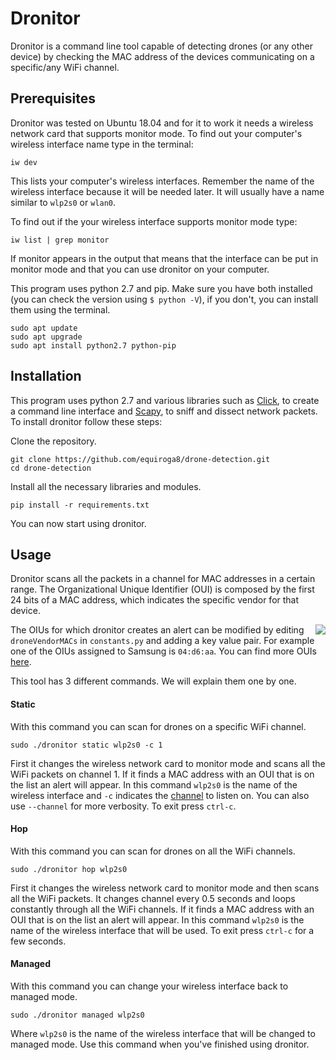 # Dronitor

Dronitor is a command line tool capable of detecting drones (or any other device) by checking the MAC address of the devices communicating on a specific/any WiFi channel.

## Prerequisites

Dronitor was tested on Ubuntu 18.04  and for it to work it needs a wireless network card that supports monitor mode. To find out your computer's wireless interface name type in the terminal:

```
iw dev
```

This lists your computer's wireless interfaces. Remember the name of the wireless interface because it will be needed later. It will usually have a name similar to `wlp2s0` or `wlan0`.

To find out if the your wireless interface supports monitor mode type:

```
iw list | grep monitor
```

If monitor appears in the output that means that the interface can be put in monitor mode and that you can use dronitor on your computer. 

This program uses python 2.7 and pip. Make sure you have both installed (you can check the version using `$ python -V`), if you don't, you can install them using the terminal.
```
sudo apt update
sudo apt upgrade
sudo apt install python2.7 python-pip
```
## Installation

This program uses python 2.7 and various libraries such as [Click](https://click.palletsprojects.com/en/7.x/), to create a command line interface and [Scapy](https://scapy.readthedocs.io/en/latest/introduction.html), to sniff and dissect network packets. To install dronitor follow these steps:

Clone the repository.
```
git clone https://github.com/equiroga8/drone-detection.git
cd drone-detection
```
Install all the necessary libraries and modules.

```
pip install -r requirements.txt
```

You can now start using dronitor.


## Usage

Dronitor scans all the packets in a channel for MAC addresses in a certain range. The Organizational Unique Identifier (OUI) is composed by the first 24 bits of a MAC address, which indicates the specific vendor for that device. 

<img src="https://aacable.files.wordpress.com/2018/02/mac-address.gif?w=435&h=196" align="right">

The OIUs for which dronitor creates an alert can be modified by editing `droneVendorMACs` in `constants.py` and adding a key value pair. For example one of the OIUs assigned to Samsung is `04:d6:aa`. You can find more OUIs [here](https://mac-oui.com/). 

This tool has 3 different commands. We will explain them one by one. 

#### Static
With this command you can scan for drones on a specific WiFi channel. 
```
sudo ./dronitor static wlp2s0 -c 1
```
First it changes the wireless network card to monitor mode and scans all the WiFi packets on channel 1. If it finds a MAC address with an OUI that is on the list an alert will appear. In this command `wlp2s0` is the name of the wireless interface and `-c` indicates the [channel](https://www.electronics-notes.com/articles/connectivity/wifi-ieee-802-11/channels-frequencies-bands-bandwidth.php) to listen on. You can also use `--channel` for more verbosity. To exit press `ctrl-c`.

#### Hop
With this command you can scan for drones on all the WiFi channels.
```
sudo ./dronitor hop wlp2s0
```
First it changes the wireless network card to monitor mode and then scans all the WiFi packets. It changes channel every 0.5 seconds and loops constantly through all the WiFi channels. If it finds a MAC address with an OUI that is on the list an alert will appear. In this command `wlp2s0` is the name of the wireless interface that will be used. To exit press `ctrl-c` for a few seconds.

#### Managed

With this command you can change your wireless interface back to managed mode. 
```
sudo ./dronitor managed wlp2s0
```
Where `wlp2s0` is the name of the wireless interface that will be changed to managed mode. Use this command when you've finished using dronitor.
